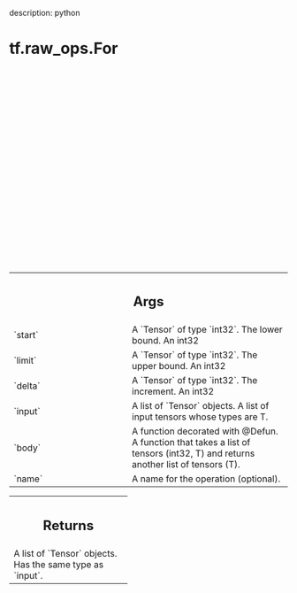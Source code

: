 description: python

<div itemscope itemtype="http://developers.google.com/ReferenceObject">
<meta itemprop="name" content="tf.raw_ops.For" />
<meta itemprop="path" content="Stable" />
</div>

# tf.raw_ops.For

<!-- Insert buttons and diff -->

<table class="tfo-notebook-buttons tfo-api nocontent" align="left">

</table>



```python

<section class="expandable">
  <h4 class="showalways">View aliases</h4>
  <p>
<b>Compat aliases for migration</b>
<p>See
<a href="https://www.tensorflow.org/guide/migrate">Migration guide</a> for
more details.</p>
<p>`tf.compat.v1.raw_ops.For`</p>
</p>
</section>

<pre class="devsite-click-to-copy prettyprint lang-py tfo-signature-link">
<code>tf.raw_ops.For(
    start, limit, delta, input, body, name=None
)
</code></pre>



<!-- Placeholder for "Used in" -->
 output = input;
 for i in range(start, limit, delta)
   output = body(i, output);
```

<!-- Tabular view -->
 <table class="responsive fixed orange">
<colgroup><col width="214px"><col></colgroup>
<tr><th colspan="2"><h2 class="add-link">Args</h2></th></tr>

<tr>
<td>
`start`
</td>
<td>
A `Tensor` of type `int32`. The lower bound. An int32
</td>
</tr><tr>
<td>
`limit`
</td>
<td>
A `Tensor` of type `int32`. The upper bound. An int32
</td>
</tr><tr>
<td>
`delta`
</td>
<td>
A `Tensor` of type `int32`. The increment. An int32
</td>
</tr><tr>
<td>
`input`
</td>
<td>
A list of `Tensor` objects.
A list of input tensors whose types are T.
</td>
</tr><tr>
<td>
`body`
</td>
<td>
A function decorated with @Defun.
A function that takes a list of tensors (int32, T) and returns another
list of tensors (T).
</td>
</tr><tr>
<td>
`name`
</td>
<td>
A name for the operation (optional).
</td>
</tr>
</table>



<!-- Tabular view -->
 <table class="responsive fixed orange">
<colgroup><col width="214px"><col></colgroup>
<tr><th colspan="2"><h2 class="add-link">Returns</h2></th></tr>
<tr class="alt">
<td colspan="2">
A list of `Tensor` objects. Has the same type as `input`.
</td>
</tr>

</table>

